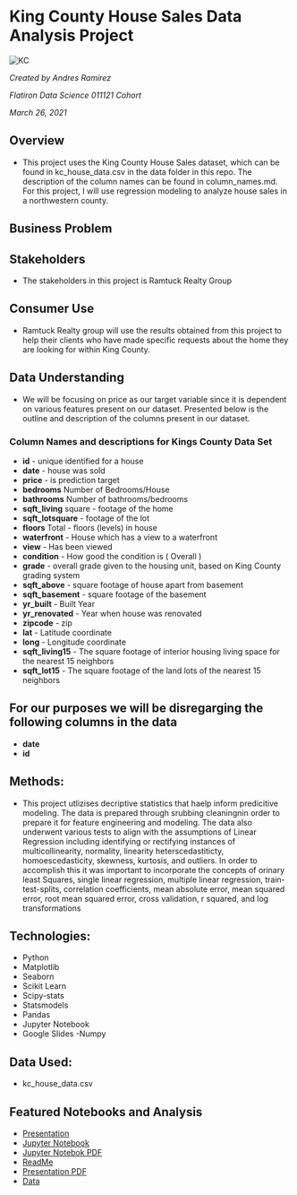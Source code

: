 # King County House Sales Data Analysis Project
![KC](https://user-images.githubusercontent.com/74560236/112411481-9a0d6a00-8ce2-11eb-95a3-9f3aa482e987.jpg)

*Created by Andres Ramirez*

*Flatiron Data Science 011121 Cohort*

*March 26, 2021*

## Overview
* This project uses the King County House Sales dataset, which can be found in kc_house_data.csv in the data folder in this repo. The description of the column names can be found in column_names.md. For this project, I will use regression modeling to analyze house sales in a northwestern county.

## Business Problem
## Stakeholders
* The stakeholders in this project is Ramtuck Realty Group
## Consumer Use
* Ramtuck Realty group will use the results obtained from this project to help their clients who have made specific requests about the home they are looking for within King County.
## Data Understanding
* We will be focusing on price as our target variable since it is dependent on various features present on our dataset. Presented below is the outline and description of the columns present in our dataset.

### Column Names and descriptions for Kings County Data Set
* **id** - unique identified for a house
* **date** - house was sold
* **price** - is prediction target
* **bedrooms** Number of Bedrooms/House
* **bathrooms** Number of bathrooms/bedrooms
* **sqft_living** square - footage of the home
* **sqft_lotsquare** - footage of the lot
* **floors** Total - floors (levels) in house
* **waterfront** - House which has a view to a waterfront
* **view** - Has been viewed
* **condition** - How good the condition is ( Overall )
* **grade** - overall grade given to the housing unit, based on King County grading system
* **sqft_above** - square footage of house apart from basement
* **sqft_basement** - square footage of the basement
* **yr_built** - Built Year
* **yr_renovated** - Year when house was renovated
* **zipcode** - zip
* **lat** - Latitude coordinate
* **long** - Longitude coordinate
* **sqft_living15** - The square footage of interior housing living space for the nearest 15 neighbors
* **sqft_lot15** - The square footage of the land lots of the nearest 15 neighbors

## For our purposes we will be disregarging the following columns in the data

* **date**
* **id**


## Methods:
* This project utlizises decriptive statistics that haelp inform predicitive modeling. The data is prepared through srubbing cleaningnin order to prepare it for feature engineering and modeling. The data also underwent various tests to align with the assumptions of Linear Regression including identifying or rectifying instances of multicollinearity, normality, linearity heterscedastiticty, homoescedasticity, skewness, kurtosis, and outliers.  In order to accomplish this it was important to incorporate the concepts of orinary least Squares, single linear regression, multiple linear regression, train-test-splits, correlation coefficients, mean absolute error, mean squared error, root mean squared error, cross validation, r squared, and log transformations

## Technologies:
- Python
- Matplotlib
- Seaborn
- Scikit Learn
- Scipy-stats
- Statsmodels
- Pandas
- Jupyter Notebook
- Google Slides
-Numpy

## Data Used:
- kc_house_data.csv 



## Featured Notebooks and Analysis
* [Presentation](https://docs.google.com/presentation/d/1ep6QVmJze2U1TrFiimT-Det1YxSy9ZiZHv4t833gqoA/edit?usp=sharing)
* [Jupyter Notebook](https://github.com/6cats1dog/KingCountyHomes/blob/main/King%20County%20House%20Sale%20Data%20Analysis.ipynb)
* [Jupyter Notebok PDF](https://github.com/6cats1dog/KingCountyHomes/blob/main/King%20County%20House%20Sale%20Data%20Analysis.pdf)
* [ReadMe](https://github.com/6cats1dog/KingCountyHomes/blob/main/README.md)
* [Presentation PDF](https://github.com/6cats1dog/KingCountyHomes/blob/main/Presentation%20for%20King%20County%20Home%20Sales%20by%20Andres%20Ramirez.pdf)
* [Data](https://github.com/6cats1dog/KingCountyHomes/blob/main/kc_house_data.csv)
